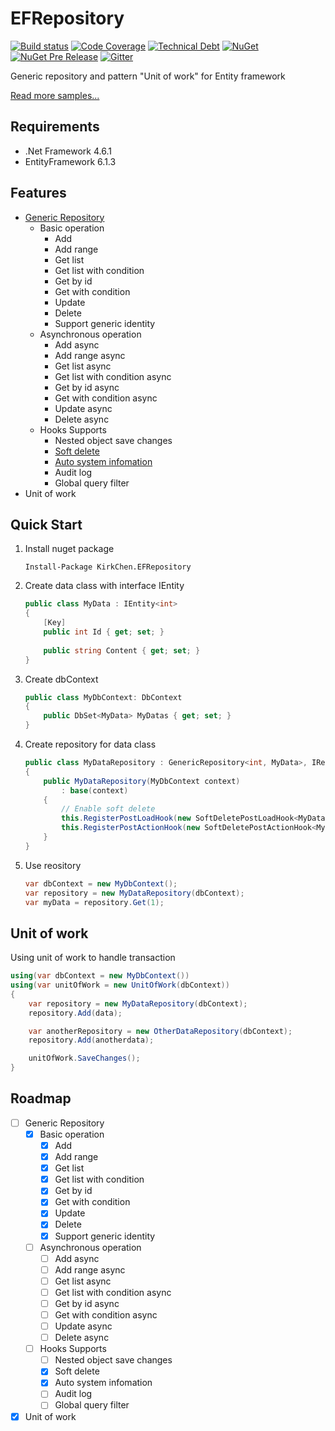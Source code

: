 # EFRepository

[![Build status](https://ci.appveyor.com/api/projects/status/vriyn5ano6rvqarb?svg=true)](https://ci.appveyor.com/project/kirkchen/efrepository)
[![Code Coverage](http://sonarcovbadge.epicapp.com/?server=sonarqube.com&resource=EFRepository&metrics=coverage&ssl=true)](https://sonarqube.com/overview?id=EFRepository)
[![Technical Debt](https://img.shields.io/sonar/http/sonarqube.com/EFRepository/tech_debt.svg?maxAge=2592000)](https://sonarqube.com/overview?id=EFRepository)
[![NuGet](https://img.shields.io/nuget/v/KirkChen.EFRepository.svg?maxAge=2592000)](https://www.nuget.org/packages/KirkChen.EFRepository/)
[![NuGet Pre Release](https://img.shields.io/nuget/vpre/KirkChen.EFRepository.svg?maxAge=2592000)](https://www.nuget.org/packages/KirkChen.EFRepository/)
[![Gitter](https://badges.gitter.im/efrepository/Lobby.svg)](https://gitter.im/efrepository/Lobby?utm_source=badge&utm_medium=badge&utm_campaign=pr-badge)

Generic repository and pattern "Unit of work" for Entity framework

[Read more samples...](https://kirkchen.github.io/EFRepository/sample.html)

## Requirements

* .Net Framework 4.6.1
* EntityFramework 6.1.3

## Features

* [Generic Repository](https://kirkchen.github.io/EFRepository/sample.html?feature=Repositories\GenericRepository.feature)
    * Basic operation
        * Add
        * Add range
        * Get list
        * Get list with condition
        * Get by id
        * Get with condition
        * Update
        * Delete
        * Support generic identity
    * Asynchronous operation
        * Add async
        * Add range async
        * Get list async
        * Get list with condition async
        * Get by id async
        * Get with condition async
        * Update async
        * Delete async   
    * Hooks Supports
        * Nested object save changes
        * [Soft delete](https://kirkchen.github.io/EFRepository/sample.html?feature=Hooks\SoftDelete.feature)
        * [Auto system infomation](https://kirkchen.github.io/EFRepository/sample.html?feature=Hooks\SystemInfo.feature)
        * Audit log
        * Global query filter
* Unit of work

## Quick Start

1. Install nuget package

    ```
    Install-Package KirkChen.EFRepository 
    ```

1. Create data class with interface IEntity<TKey>

    ``` csharp    
    public class MyData : IEntity<int>
    {        
        [Key]
        public int Id { get; set; }
        
        public string Content { get; set; }
    }
    ```

1. Create dbContext

    ``` csharp
    public class MyDbContext: DbContext
    {
        public DbSet<MyData> MyDatas { get; set; }
    }
    ```

1. Create repository for data class

    ``` csharp
    public class MyDataRepository : GenericRepository<int, MyData>, IRepository<int, MyData>
    {
        public MyDataRepository(MyDbContext context)
            : base(context)
        {
            // Enable soft delete
            this.RegisterPostLoadHook(new SoftDeletePostLoadHook<MyData>());
            this.RegisterPostActionHook(new SoftDeletePostActionHook<MyData>());
        }
    }
    ```

1. Use reository

    ``` csharp
    var dbContext = new MyDbContext();
    var repository = new MyDataRepository(dbContext);
    var myData = repository.Get(1);
    ```

## Unit of work    

Using unit of work to handle transaction

``` csharp
using(var dbContext = new MyDbContext())
using(var unitOfWork = new UnitOfWork(dbContext))
{
    var repository = new MyDataRepository(dbContext);
    repository.Add(data);

    var anotherRepository = new OtherDataRepository(dbContext);
    repository.Add(anotherdata);

    unitOfWork.SaveChanges();
}
```

## Roadmap

- [ ] Generic Repository
    - [x] Basic operation
        - [x] Add
        - [x] Add range
        - [x] Get list
        - [x] Get list with condition
        - [x] Get by id
        - [x] Get with condition
        - [x] Update
        - [x] Delete
        - [x] Support generic identity
    - [ ] Asynchronous operation
        - [ ] Add async
        - [ ] Add range async
        - [ ] Get list async
        - [ ] Get list with condition async
        - [ ] Get by id async
        - [ ] Get with condition async
        - [ ] Update async
        - [ ] Delete async        
    - [ ] Hooks Supports
        - [ ] Nested object save changes
        - [x] Soft delete
        - [x] Auto system infomation
        - [ ] Audit log
        - [ ] Global query filter
- [x] Unit of work